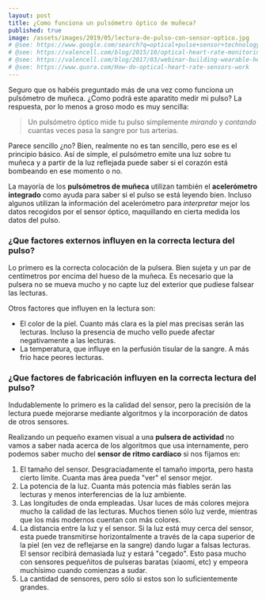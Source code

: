 ```yaml
---
layout: post
title: ¿Como funciona un pulsómetro óptico de muñeca?
published: true
image: /assets/images/2019/05/lectura-de-pulso-con-sensor-optico.jpg
# @see: https://www.google.com/search?q=optical+pulse+sensor+technology+how+it+works
# @see: https://valencell.com/blog/2015/10/optical-heart-rate-monitoring-what-you-need-to-know/
# @see: https://valencell.com/blog/2017/03/webinar-building-wearable-heart-rate-monitoring/
# @see: https://www.quora.com/How-do-optical-heart-rate-sensors-work
---
```


Seguro que os habéis preguntado más de una vez como funciona un pulsómetro de muñeca. ¿Como podrá este aparatito 
medir mi pulso? La respuesta, por lo menos a groso modo es muy sencilla:

> Un pulsómetro óptico mide tu pulso simplemente *mirando* y *contando* cuantas veces pasa la sangre por tus arterias.

Parece sencillo ¿no? Bien, realmente no es tan sencillo, pero ese es el principio básico. Así de simple, el pulsómetro 
emite una luz sobre tu muñeca y a partir de la luz reflejada puede saber si el corazón está bombeando en ese momento o no.

<amp-img width="700" height="204" layout="responsive"
alt="Lectura de pulso con un sensor óptico" 
src="/assets/images/2019/05/lectura-de-pulso-con-sensor-optico.webp">
    <amp-img fallback width="700" height="204" layout="responsive"
        alt="Lectura de pulso con un sensor óptico" 
        src="/assets/images/2019/05/lectura-de-pulso-con-sensor-optico.jpg"></amp-img>
</amp-img>

La mayoría de los **pulsómetros de muñeca** utilizan también el **acelerómetro integrado** como ayuda para saber si
el pulso se está leyendo bien. Incluso algunos utilizan la información del acelerómetro para *interpretar* mejor los
datos recogidos por el sensor óptico, maquillando en cierta medida los datos del pulso.

### ¿Que factores externos influyen en la correcta lectura del pulso?

Lo primero es la correcta colocación de la pulsera. Bien sujeta y un par de centímetros por encima del hueso de la
muñeca. Es necesario que la pulsera no se mueva mucho y no capte luz del exterior que pudiese falsear las lecturas.


<amp-img alt="Como ponerse la pulsera de actividad para una correcta medición del pulso." 
    width="700" height="510" layout="responsive"
    src="/assets/images/2019/05/como-colocar-la-pulsera-en-la-muneca.webp">
    <amp-img fallback alt="Como ponerse la pulsera de actividad para una correcta medición del pulso." 
        width="700" height="510" layout="responsive"
        src="/assets/images/2019/05/como-colocar-la-pulsera-en-la-muneca.jpg">
    </amp-img>
</amp-img>


Otros factores que influyen en la lectura son:

* El color de la piel. Cuanto más clara es la piel mas precisas serán las lecturas. Incluso la presencia de mucho vello
puede afectar negativamente a las lecturas.
* La temperatura, que influye en la perfusión tisular de la sangre. A más frio hace peores lecturas.


### ¿Que factores de fabricación influyen en la correcta lectura del pulso?

Indudablemente lo primero es la calidad del sensor, pero la precisión de la lectura puede mejorarse mediante algoritmos
y la incorporación de datos de otros sensores.

Realizando un pequeño examen visual a una **pulsera de actividad** no vamos a saber nada acerca de los algoritmos que
usa internamente, pero podemos saber mucho del **sensor de ritmo cardíaco** si nos fijamos en:

1.  El tamaño del sensor. Desgraciadamente el tamaño importa, pero hasta cierto límite. 
Cuanta mas área pueda "ver" el sensor mejor.
2.  La potencia de la luz. Cuanta más potencia más fiables serán las lecturas y menos interferencias de la luz ambiente.
3.  Las longitudes de onda empleadas. Usar luces de más colores mejora mucho la calidad de las lecturas. Muchos tienen 
sólo luz verde, mientras que los más modernos cuentan con más colores.
4.  La distancia entre la luz y el sensor. Si la luz está muy cerca del sensor, esta puede transmitirse horizontalmente 
a través de la capa superior de la piel (en vez de reflejarse en la sangre) dando lugar a falsas lecturas. El sensor 
recibirá demasiada luz y estará "cegado". Esto pasa mucho con sensores pequeñitos de pulseras baratas (xiaomi, etc) y
empeora muchísimo cuando comienzas a sudar.
5.  La cantidad de sensores, pero sólo si estos son lo suficientemente grandes.



<amp-img alt="Sensor de pulso cardíaco de un Apple Watch I." 
    width="700" height="525" layout="responsive"
    src="/assets/images/2019/05/apple-watch-1-sensor-de-ritmo-cardiaco.webp">
    <amp-img fallback alt="Sensor de pulso cardíaco de un Apple Watch I." 
        width="700" height="525" layout="responsive"
        src="/assets/images/2019/05/apple-watch-1-sensor-de-ritmo-cardiaco.jpg">
    </amp-img>
</amp-img>
